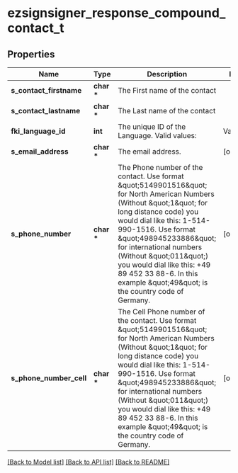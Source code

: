 # ezsignsigner_response_compound_contact_t

## Properties
Name | Type | Description | Notes
------------ | ------------- | ------------- | -------------
**s_contact_firstname** | **char \*** | The First name of the contact | 
**s_contact_lastname** | **char \*** | The Last name of the contact | 
**fki_language_id** | **int** | The unique ID of the Language.  Valid values:  |Value|Description| |-|-| |1|French| |2|English| | 
**s_email_address** | **char \*** | The email address. | [optional] 
**s_phone_number** | **char \*** | The Phone number of the contact. Use format \&quot;5149901516\&quot; for North American Numbers (Without \&quot;1\&quot; for long distance code) you would dial like this: 1-514-990-1516. Use format \&quot;498945233886\&quot; for international numbers (Without \&quot;011\&quot;) you would dial like this: +49 89 452 33 88-6. In this example \&quot;49\&quot; is the country code of Germany. | [optional] 
**s_phone_number_cell** | **char \*** | The Cell Phone number of the contact. Use format \&quot;5149901516\&quot; for North American Numbers (Without \&quot;1\&quot; for long distance code) you would dial like this: 1-514-990-1516. Use format \&quot;498945233886\&quot; for international numbers (Without \&quot;011\&quot;) you would dial like this: +49 89 452 33 88-6. In this example \&quot;49\&quot; is the country code of Germany. | [optional] 

[[Back to Model list]](../README.md#documentation-for-models) [[Back to API list]](../README.md#documentation-for-api-endpoints) [[Back to README]](../README.md)


